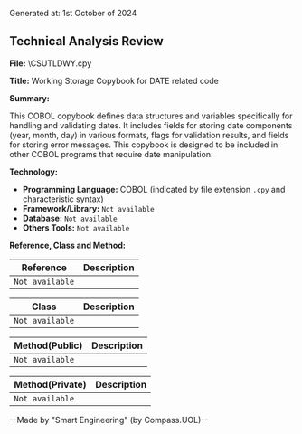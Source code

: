 Generated at: 1st October of 2024

## Technical Analysis Review

**File:**  \CSUTLDWY.cpy

**Title:**  Working Storage Copybook for DATE related code

**Summary:** 

This COBOL copybook defines data structures and variables specifically for handling and validating dates. It includes fields for storing date components (year, month, day) in various formats, flags for validation results, and fields for storing error messages. This copybook is designed to be included in other COBOL programs that require date manipulation.

**Technology:**

* **Programming Language:** COBOL (indicated by file extension `.cpy` and characteristic syntax)
* **Framework/Library:**  `Not available`
* **Database:** `Not available` 
* **Others Tools:** `Not available`

**Reference, Class and Method:**

| Reference | Description |
|---|---|
| `Not available` |  |

| Class | Description |
|---|---|
| `Not available` |  |

| Method(Public) | Description |
|---|---|
| `Not available` |  |

| Method(Private) | Description |
|---|---|
| `Not available` |  |

--Made by "Smart Engineering" (by Compass.UOL)--